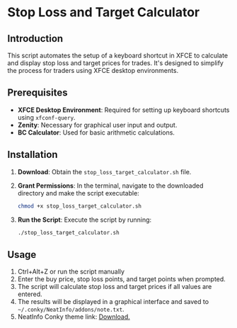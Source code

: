 # Stop Loss and Target Calculator

## Introduction

This script automates the setup of a keyboard shortcut in XFCE to calculate and display stop loss and target prices for trades. It's designed to simplify the process for traders using XFCE desktop environments.

## Prerequisites

- **XFCE Desktop Environment**: Required for setting up keyboard shortcuts using `xfconf-query`.
- **Zenity**: Necessary for graphical user input and output.
- **BC Calculator**: Used for basic arithmetic calculations.

## Installation

1. **Download**: Obtain the `stop_loss_target_calculator.sh` file.
2. **Grant Permissions**: In the terminal, navigate to the downloaded directory and make the script executable:

    ```bash
    chmod +x stop_loss_target_calculator.sh
    ```

3. **Run the Script**: Execute the script by running:

    ```bash
    ./stop_loss_target_calculator.sh
    ```

## Usage

1. Ctrl+Alt+Z or run the script manually
2. Enter the buy price, stop loss points, and target points when prompted.
3. The script will calculate stop loss and target prices if all values are entered.
4. The results will be displayed in a graphical interface and saved to `~/.conky/NeatInfo/addons/note.txt`.
5. NeatInfo Conky theme link: [Download.](https://github.com/somen3/NeatInfo/releases/download/conky/NeatInfo.zip)


